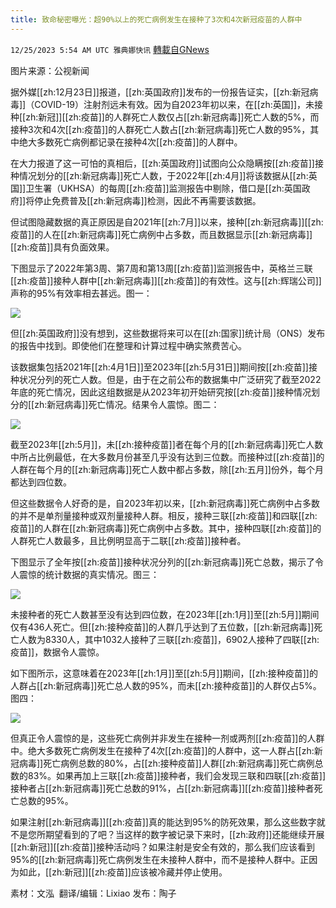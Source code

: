 ```yaml
---
title: 致命秘密曝光：超90%以上的死亡病例发生在接种了3次和4次新冠疫苗的人群中
---
```

`12/25/2023 5:54 AM UTC 雅典娜快讯` [轉載自GNews](https://gnews.org/articles/2148687)

图片来源：公视新闻

据外媒[[zh:12月23日]]报道，[[zh:英国政府]]发布的一份报告证实，[[zh:新冠病毒]]（COVID-19）注射剂远未有效。因为自2023年初以来，在[[zh:英国]]，未接种[[zh:新冠]][[zh:疫苗]]的人群死亡人数仅占[[zh:新冠病毒]]死亡人数的5%，而接种3次和4次[[zh:疫苗]]的人群死亡人数占[[zh:新冠病毒]]死亡人数的95%，其中绝大多数死亡病例都记录在接种4次[[zh:疫苗]]的人群中。

在大力报道了这一可怕的真相后，[[zh:英国政府]]试图向公众隐瞒按[[zh:疫苗]]接种情况划分的[[zh:新冠病毒]]死亡人数，于2022年[[zh:4月]]将该数据从[[zh:英国]]卫生署（UKHSA）的每周[[zh:疫苗]]监测报告中剔除，借口是[[zh:英国政府]]将停止免费普及[[zh:新冠病毒]]检测，因此不再需要该数据。

但试图隐藏数据的真正原因是自2021年[[zh:7月]]以来，接种[[zh:新冠病毒]][[zh:疫苗]]的人在[[zh:新冠病毒]]死亡病例中占多数，而且数据显示[[zh:新冠病毒]][[zh:疫苗]]具有负面效果。

下图显示了2022年第3周、第7周和第13周[[zh:疫苗]]监测报告中，英格兰三联[[zh:疫苗]]接种人群中[[zh:新冠病毒]][[zh:疫苗]]的有效性。这与[[zh:辉瑞公司]]声称的95%有效率相去甚远。图一：

![](https://i.imgur.com/BJ9zBFA.png)

但[[zh:英国政府]]没有想到，这些数据将来可以在[[zh:国家]]统计局（ONS）发布的报告中找到。即使他们在整理和计算过程中确实煞费苦心。

该数据集包括2021年[[zh:4月1日]]至2023年[[zh:5月31日]]期间按[[zh:疫苗]]接种状况分列的死亡人数。但是，由于在之前公布的数据集中广泛研究了截至2022年底的死亡情况，因此这组数据是从2023年初开始研究按[[zh:疫苗]]接种情况划分的[[zh:新冠病毒]]死亡情况。结果令人震惊。图二：

![](https://i.imgur.com/hT7B94y.png)  

截至2023年[[zh:5月]]，未[[zh:接种疫苗]]者在每个月的[[zh:新冠病毒]]死亡人数中所占比例最低，在大多数月份甚至几乎没有达到三位数。而接种过[[zh:疫苗]]的人群在每个月的[[zh:新冠病毒]]死亡人数中都占多数，除[[zh:五月]]份外，每个月都达到四位数。

但这些数据令人好奇的是，自2023年初以来，[[zh:新冠病毒]]死亡病例中占多数的并不是单剂量接种或双剂量接种人群。相反，接种三联[[zh:疫苗]]和四联[[zh:疫苗]]的人群在[[zh:新冠病毒]]死亡病例中占多数。其中，接种四联[[zh:疫苗]]的人群死亡人数最多，且比例明显高于二联[[zh:疫苗]]接种者。

下图显示了全年按[[zh:疫苗]]接种状况分列的[[zh:新冠病毒]]死亡总数，揭示了令人震惊的统计数据的真实情况。图三：

![](https://i.imgur.com/mW4woJx.png)    

未接种者的死亡人数甚至没有达到四位数，在2023年[[zh:1月]]至[[zh:5月]]期间仅有436人死亡。但[[zh:接种疫苗]]的人群几乎达到了五位数，[[zh:新冠病毒]]死亡人数为8330人，其中1032人接种了三联[[zh:疫苗]]，6902人接种了四联[[zh:疫苗]]，数据令人震惊。

如下图所示，这意味着在2023年[[zh:1月]]至[[zh:5月]]期间，[[zh:接种疫苗]]的人群占[[zh:新冠病毒]]死亡总人数的95%，而未[[zh:接种疫苗]]的人群仅占5%。图四：

![](https://i.imgur.com/hK5BRFK.png)   

但真正令人震惊的是，这些死亡病例并非发生在接种一剂或两剂[[zh:疫苗]]的人群中。绝大多数死亡病例发生在接种了4次[[zh:疫苗]]的人群中，这一人群占[[zh:新冠病毒]]死亡病例总数的80%，占[[zh:接种疫苗]]人群[[zh:新冠病毒]]死亡病例总数的83%。如果再加上三联[[zh:疫苗]]接种者，我们会发现三联和四联[[zh:疫苗]]接种者占[[zh:新冠病毒]]死亡总数的91%，占[[zh:新冠病毒]][[zh:疫苗]]接种者死亡总数的95%。

如果注射[[zh:新冠病毒]][[zh:疫苗]]真的能达到95%的防死效果，那么这些数字就不是您所期望看到的了吧？当这样的数字被记录下来时，[[zh:政府]]还能继续开展[[zh:新冠]][[zh:疫苗]]接种活动吗？如果注射是安全有效的，那么我们应该看到95%的[[zh:新冠病毒]]死亡病例发生在未接种人群中，而不是接种人群中。正因为如此，[[zh:新冠]][[zh:疫苗]]应该被冷藏并停止使用。     

             
素材：文泓   翻译/编辑：Lixiao  发布：陶子



